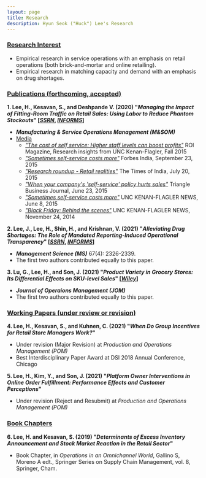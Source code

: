 ```yaml
---
layout: page
title: Research
description: Hyun Seok ("Huck") Lee's Research
---
```


### <u>Research Interest </u>
* Empirical research in service operations with an emphasis on retail operations (both brick-and-mortar and online retailing).
* Empirical research in matching capacity and demand with an emphasis on drug shortages.

### <u>Publications (forthcoming, accepted) </u>
**1. Lee, H., Kesavan, S., and Deshpande V. (2020) "*Managing the Impact of Fitting-Room Traffic on Retail Sales: Using Labor to Reduce Phantom Stockouts*" [[*SSRN*](https://papers.ssrn.com/sol3/papers.cfm?abstract_id=2523680), [*INFORMS*](https://pubsonline.informs.org/doi/10.1287/msom.2020.0884)]**
  * ***Manufacturing & Service Operations Management (M&SOM)***
  * <u>Media</u>
    * [*"The cost of self service: Higher staff levels can boost profits"*](http://contentviewer.adobe.com/s/ROI%20Magazine/43d7e10e-dd4d-4050-add4-f5dcc8372bf7/ROI%20Magazine-Fall%202015/05_Cost_of_Self_Service.html#page_0) ROI Magazine, Research insights from UNC Kenan-Flagler, Fall 2015
    * [*"Sometimes self-service costs more"*](http://www.forbesindia.com/article/kenanflagler/sometimes-selfservice-costs-more/41003/1) Forbes India, September 23, 2015
    * [*"Research roundup - Retail realities"*](https://timesofindia.indiatimes.com/home/education/news/Research-roundup-Retail-realities/articleshow/48139253.cms) The Times of India, July 20, 2015
    * [*"When your company's 'self-service' policy hurts sales"*](https://www.bizjournals.com/triangle/news/2015/06/23/when-your-companys-self-serve-policy-hurts-sales.html) Triangle Business Journal, June 23, 2015
    * [*"Sometimes self-service costs more"*](https://www.kenan-flagler.unc.edu/news/2015/06/ROI-selfservice) UNC KENAN-FLAGLER NEWS, June 8, 2015
    * [*"Black Friday: Behind the scenes"*](https://www.kenan-flagler.unc.edu/news/black-friday-behind-the-scenes/) UNC KENAN-FLAGLER NEWS, November 24, 2014

**2. Lee, J., Lee, H., Shin, H., and Krishnan, V. (2021) "*Alleviating Drug Shortages: The Role of Mandated Reporting-Induced Operational Transparency*" [[*SSRN*](https://papers.ssrn.com/sol3/papers.cfm?abstract_id=3565467), [*INFORMS*](https://pubsonline.informs.org/doi/10.1287/mnsc.2020.3857)]**
   * ***Management Science (MS)*** 67(4): 2326-2339.
   * The first two authors contributed equally to this paper.

**3. Lu, G., Lee, H., and Son, J. (2021) "*Product Variety in Grocery Stores: Its Differential Effects on SKU-level Sales*" [[*Wiley*](https://onlinelibrary.wiley.com/doi/epdf/10.1002/joom.1158)]**
   * ***Journal of Operaions Management (JOM)***
   * The first two authors contributed equally to this paper.


### <u>Working Papers (under review or revision)</u>

**4. Lee, H., Kesavan, S., and Kuhnen, C. (2021) "*When Do Group Incentives for Retail Store Managers Work?*"**
   * Under revision (Major Revision) at *Production and Operations Management (POM)*
   * Best Interdisciplinary Paper Award at DSI 2018 Annual Conference, Chicago

**5. Lee, H., Kim, Y., and Son, J. (2021) "*Platform Owner Interventions in Online Order Fulfillment: Performance Effects and Customer Perceptions*"**
   * Under revision (Reject and Resubmit) at *Production and Operations Management (POM)*






### <u>Book Chapters</u>
**6. Lee, H. and Kesavan, S. (2019) "*Determinants of Excess Inventory Announcement and Stock Market Reaction in the Retail Sector*"**
   * Book Chapter, in *Operations in an Omnichannel World*, Gallino S, Moreno A edt., Springer Series on Supply Chain Management, vol. 8, Springer, Cham.

<!-- 
[click here for the most recent version of the paper]({{ BASE_PATH}}/pages/working_papers/sample-working-paper.pdf)
-->

<!-- Note: this is how to write a comment in HTML. Everything in here won't show up on your webpage.-->

<!--
To increase the size of the title, use fewer # in front of the paper title.
To decrease the size of the title, use more #. 
To remove the italics, remove the * before and after the description
To remove the underline from the title, remove the <u> tags (<u> and </u>)
-->
